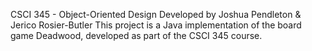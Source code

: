 CSCI 345 - Object-Oriented Design
Developed by Joshua Pendleton & Jerico Rosier-Butler
This project is a Java implementation of the board game Deadwood, developed as part of the CSCI 345 course.
